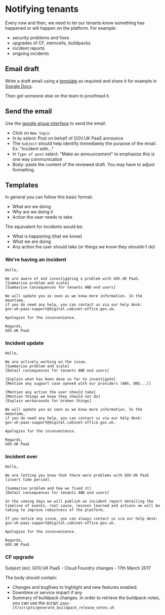 # Notifying tenants

Every now and then, we need to let our tenants know something has happened or will happen on the platform. For example:

* security problems and fixes
* upgrades of CF, stemcells, buildpacks
* incident reports
* ongoing incidents

## Email draft

Write a draft email using a [template](#templates) as required and share it for example in [Google Docs](https://drive.google.com/drive/folders/0Bw4pWpR0IbJfWGFEMVBBZlFsSDQ).

Then get someone else on the team to proofread it.

## Send the email

Use the [google group interface](https://groups.google.com/a/digital.cabinet-office.gov.uk/forum/?hl=en#!forum/gov-uk-paas-announce) to send the email.

* Click on `New topic`
* In `By` select: Post on behalf of GOV.UK PaaS announce
* The `Subject` should help identify immediately the purpose of the email.
Ex: "Incident with..."
* In `Type of post` select: "Make an announcement" to emphasize this is
one way communication
* Body: paste the content of the reviewed draft. You may have to adjust formatting.

## Templates

In general you can follow this basic format:

* What are we doing
* Why are we doing it
* Action the user needs to take

The equivalent for incidents would be:

* What is happening (that we know)
* What we are doing
* Any action the user should take (or things we know they *shouldn't* do)

### We're having an incident

```
Hello,

We are aware of and investigating a problem with GOV.UK PaaS.
[Summarise problem and scale]
[Summarise consequences for tenants AND end users]

We will update you as soon as we know more information. In the meantime,
if you do need any help, you can contact us via our help desk:
gov-uk-paas-support@digital.cabinet-office.gov.uk.

Apologies for the inconvenience.

Regards,
GOV.UK PaaS
```

### Incident update

```
Hello,

We are actively working on the issue.
[Summarise problem and scale]
[Detail consequences for tenants AND end users]

[Explain what has been done so far to investigate]
[Mention any support case opened with our providers (AWS, DNS...)]

[Mention any action the user should take]
[Mention things we know they should not do]
[Explain workarounds for broken things]

We will update you as soon as we know more information. In the meantime,
if you do need any help, you can contact us via our help desk:
gov-uk-paas-support@digital.cabinet-office.gov.uk.

Apologies for the inconvenience.

Regards,
GOV.UK PaaS
```

### Incident over


```
Hello,

We are letting you know that there were problems with GOV.UK PaaS [insert time period].

[Summarise problem and how we fixed it]
[Detail consequences for tenants AND end users]

In the coming days we will publish an incident report detailing the
timeline of events, root cause, lessons learned and actions we will be taking to improve robustness of the platform.

If you notice any issue, you can always contact us via our help desk:
gov-uk-paas-support@digital.cabinet-office.gov.uk.

Apologies for the inconvenience.

Regards,
GOV.UK PaaS
```

### CF upgrade

Subject (ex): GOV.UK PaaS - Cloud Foundry changes - 17th March 2017

The body should contain:

 - Changes and bugfixes to highlight and new features enabled.
 - Downtime or service impact if any
 - Summary of buildpack changes. In order to retrieve the buildpack notes, you can use the script:
`paas-cf/scripts/generate_buildpack_release_notes.sh`
